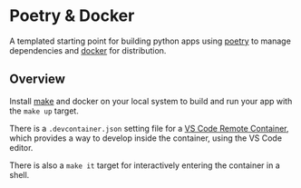 # Poetry & Docker
A templated starting point for building python apps using [poetry](https://python-poetry.org) to manage
dependencies and [docker](https://docs.docker.com/get-started/) for distribution.

## Overview
Install [make](https://www.gnu.org/software/make/) and docker on your local
system to build and run your app with the `make up` target.

There is a `.devcontainer.json` setting file for a [VS Code Remote
Container](https://code.visualstudio.com/docs/remote/containers), which provides
a way to develop inside the container, using the VS Code editor.

There is also a `make it` target for interactively entering the container in a
shell.
